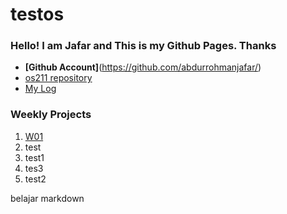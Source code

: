 # testos
### Hello! I am Jafar and This is my Github Pages. Thanks

* **[Github Account]**(https://github.com/abdurrohmanjafar/)
* [os211 repository](https://github.com/abdurrohmanjafar/os211/)
* [My Log](https://abdurrohmanjafar.github.io/os211/TXT/mylog.txt/)

### Weekly Projects

1. [W01](https://google.com) 
2. test
3. test1
4. tes3
5. test2

belajar markdown
